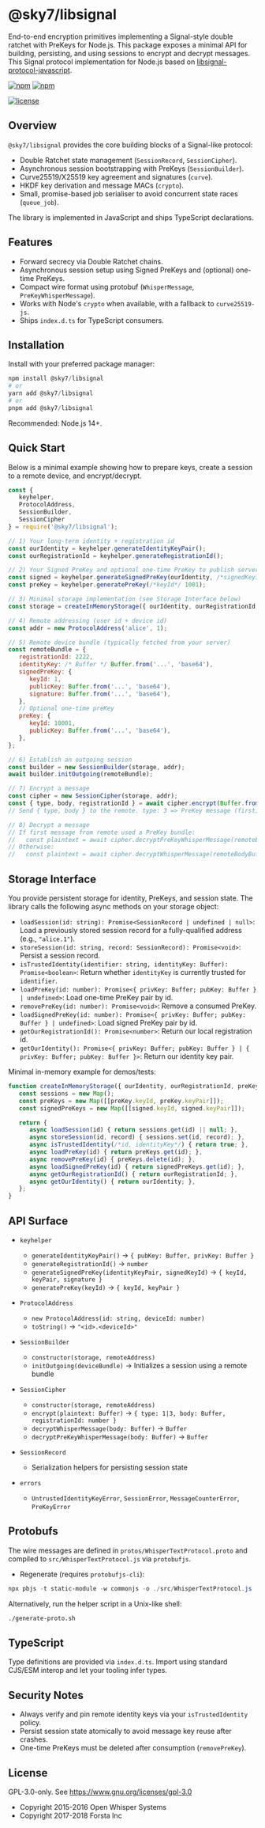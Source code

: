 @sky7/libsignal
===============

End-to-end encryption primitives implementing a Signal-style double ratchet with PreKeys for Node.js. This package exposes a minimal API for building, persisting, and using sessions to encrypt and decrypt messages. This Signal protocol implementation for Node.js based on [libsignal-protocol-javascript](https://github.com/WhisperSystems/libsignal-protocol-javascript).

[![npm](https://img.shields.io/npm/v/libsignal.svg)](https://www.npmjs.com/package/libsignal)
[![npm](https://img.shields.io/npm/l/libsignal.svg)](https://github.com/ForstaLabs/libsignal-node)

[![license](https://img.shields.io/badge/license-GPL--3.0-blue.svg)](https://www.gnu.org/licenses/gpl-3.0)


Overview
--------
`@sky7/libsignal` provides the core building blocks of a Signal-like protocol:

- Double Ratchet state management (`SessionRecord`, `SessionCipher`).
- Asynchronous session bootstrapping with PreKeys (`SessionBuilder`).
- Curve25519/X25519 key agreement and signatures (`curve`).
- HKDF key derivation and message MACs (`crypto`).
- Small, promise-based job serialiser to avoid concurrent state races (`queue_job`).

The library is implemented in JavaScript and ships TypeScript declarations.


Features
--------
- Forward secrecy via Double Ratchet chains.
- Asynchronous session setup using Signed PreKeys and (optional) one-time PreKeys.
- Compact wire format using protobuf (`WhisperMessage`, `PreKeyWhisperMessage`).
- Works with Node's `crypto` when available, with a fallback to `curve25519-js`.
- Ships `index.d.ts` for TypeScript consumers.


Installation
------------
Install with your preferred package manager:

```powershell
npm install @sky7/libsignal
# or
yarn add @sky7/libsignal
# or
pnpm add @sky7/libsignal
```

Recommended: Node.js 14+.


Quick Start
-----------
Below is a minimal example showing how to prepare keys, create a session to a remote device, and encrypt/decrypt.

```js
const {
   keyhelper,
   ProtocolAddress,
   SessionBuilder,
   SessionCipher
} = require('@sky7/libsignal');

// 1) Your long-term identity + registration id
const ourIdentity = keyhelper.generateIdentityKeyPair();
const ourRegistrationId = keyhelper.generateRegistrationId();

// 2) Your Signed PreKey and optional one-time PreKey to publish server-side
const signed = keyhelper.generateSignedPreKey(ourIdentity, /*signedKeyId*/ 1);
const preKey = keyhelper.generatePreKey(/*keyId*/ 1001);

// 3) Minimal storage implementation (see Storage Interface below)
const storage = createInMemoryStorage({ ourIdentity, ourRegistrationId, preKey, signed });

// 4) Remote addressing (user id + device id)
const addr = new ProtocolAddress('alice', 1);

// 5) Remote device bundle (typically fetched from your server)
const remoteBundle = {
   registrationId: 2222,
   identityKey: /* Buffer */ Buffer.from('...', 'base64'),
   signedPreKey: {
      keyId: 1,
      publicKey: Buffer.from('...', 'base64'),
      signature: Buffer.from('...', 'base64'),
   },
   // Optional one-time preKey
   preKey: {
      keyId: 10001,
      publicKey: Buffer.from('...', 'base64'),
   },
};

// 6) Establish an outgoing session
const builder = new SessionBuilder(storage, addr);
await builder.initOutgoing(remoteBundle);

// 7) Encrypt a message
const cipher = new SessionCipher(storage, addr);
const { type, body, registrationId } = await cipher.encrypt(Buffer.from('hello'));
// Send { type, body } to the remote. type: 3 => PreKey message (first), 1 => normal.

// 8) Decrypt a message
// If first message from remote used a PreKey bundle:
//   const plaintext = await cipher.decryptPreKeyWhisperMessage(remoteBodyBuffer)
// Otherwise:
//   const plaintext = await cipher.decryptWhisperMessage(remoteBodyBuffer)
```


Storage Interface
-----------------
You provide persistent storage for identity, PreKeys, and session state. The library calls the following async methods on your storage object:

- `loadSession(id: string): Promise<SessionRecord | undefined | null>`: Load a previously stored session record for a fully-qualified address (e.g., `"alice.1"`).
- `storeSession(id: string, record: SessionRecord): Promise<void>`: Persist a session record.
- `isTrustedIdentity(identifier: string, identityKey: Buffer): Promise<boolean>`: Return whether `identityKey` is currently trusted for `identifier`.
- `loadPreKey(id: number): Promise<{ privKey: Buffer; pubKey: Buffer } | undefined>`: Load one-time PreKey pair by id.
- `removePreKey(id: number): Promise<void>`: Remove a consumed PreKey.
- `loadSignedPreKey(id: number): Promise<{ privKey: Buffer; pubKey: Buffer } | undefined>`: Load signed PreKey pair by id.
- `getOurRegistrationId(): Promise<number>`: Return our local registration id.
- `getOurIdentity(): Promise<{ privKey: Buffer; pubKey: Buffer } | { privKey: Buffer; pubKey: Buffer }>`: Return our identity key pair.

Minimal in-memory example for demos/tests:

```js
function createInMemoryStorage({ ourIdentity, ourRegistrationId, preKey, signed }) {
   const sessions = new Map();
   const preKeys = new Map([[preKey.keyId, preKey.keyPair]]);
   const signedPreKeys = new Map([[signed.keyId, signed.keyPair]]);

   return {
      async loadSession(id) { return sessions.get(id) || null; },
      async storeSession(id, record) { sessions.set(id, record); },
      async isTrustedIdentity(/*id, identityKey*/) { return true; },
      async loadPreKey(id) { return preKeys.get(id); },
      async removePreKey(id) { preKeys.delete(id); },
      async loadSignedPreKey(id) { return signedPreKeys.get(id); },
      async getOurRegistrationId() { return ourRegistrationId; },
      async getOurIdentity() { return ourIdentity; },
   };
}
```


API Surface
-----------
- `keyhelper`
   - `generateIdentityKeyPair()` → `{ pubKey: Buffer, privKey: Buffer }`
   - `generateRegistrationId()` → `number`
   - `generateSignedPreKey(identityKeyPair, signedKeyId)` → `{ keyId, keyPair, signature }`
   - `generatePreKey(keyId)` → `{ keyId, keyPair }`

- `ProtocolAddress`
   - `new ProtocolAddress(id: string, deviceId: number)`
   - `toString()` → `"<id>.<deviceId>"`

- `SessionBuilder`
   - `constructor(storage, remoteAddress)`
   - `initOutgoing(deviceBundle)` → Initializes a session using a remote bundle

- `SessionCipher`
   - `constructor(storage, remoteAddress)`
   - `encrypt(plaintext: Buffer)` → `{ type: 1|3, body: Buffer, registrationId: number }`
   - `decryptWhisperMessage(body: Buffer)` → `Buffer`
   - `decryptPreKeyWhisperMessage(body: Buffer)` → `Buffer`

- `SessionRecord`
   - Serialization helpers for persisting session state

- `errors`
   - `UntrustedIdentityKeyError`, `SessionError`, `MessageCounterError`, `PreKeyError`


Protobufs
---------
The wire messages are defined in `protos/WhisperTextProtocol.proto` and compiled to `src/WhisperTextProtocol.js` via `protobufjs`.

- Regenerate (requires `protobufjs-cli`):

```powershell
npx pbjs -t static-module -w commonjs -o ./src/WhisperTextProtocol.js ./protos/WhisperTextProtocol.proto
```

Alternatively, run the helper script in a Unix-like shell:

```bash
./generate-proto.sh
```


TypeScript
----------
Type definitions are provided via `index.d.ts`. Import using standard CJS/ESM interop and let your tooling infer types.


Security Notes
--------------
- Always verify and pin remote identity keys via your `isTrustedIdentity` policy.
- Persist session state atomically to avoid message key reuse after crashes.
- One-time PreKeys must be deleted after consumption (`removePreKey`).


License
-------
GPL-3.0-only. See https://www.gnu.org/licenses/gpl-3.0

* Copyright 2015-2016 Open Whisper Systems
* Copyright 2017-2018 Forsta Inc


